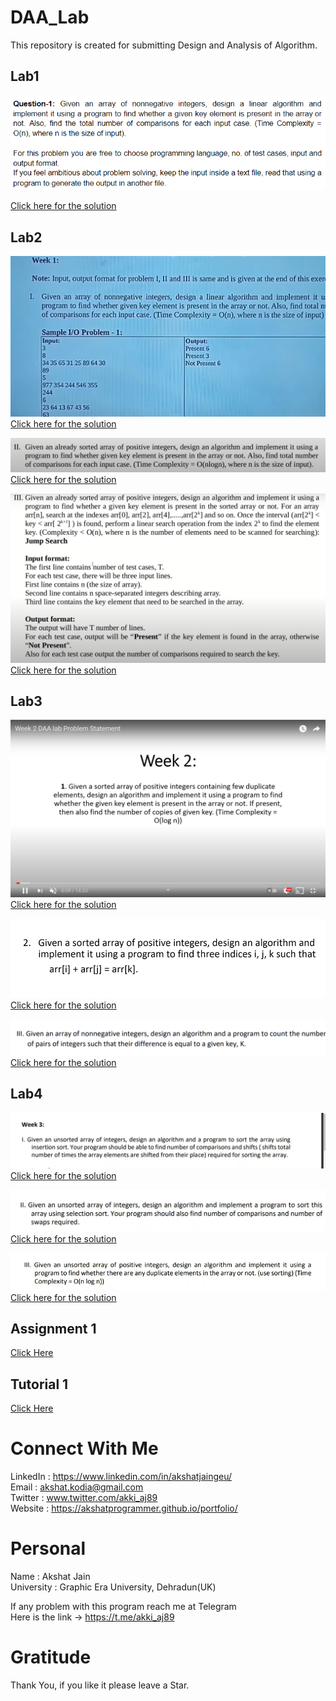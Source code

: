 # DAA_Lab
This repository is created for submitting Design and Analysis of Algorithm.

## Lab1
![image](https://github.com/akshatprogrammer/DAA_Lab/blob/main/images/lab1.png)</br>

[Click here for the solution](https://github.com/akshatprogrammer/DAA_Lab/tree/main/Week0)</br>

## Lab2
![image](https://github.com/akshatprogrammer/DAA_Lab/blob/main/images/lab2_Q1.png)</br>
[Click here for the solution](https://github.com/akshatprogrammer/DAA_Lab/blob/main/Week1/Linear/linear.cpp)</br>

![image](https://github.com/akshatprogrammer/DAA_Lab/blob/main/images/lab2_Q2.png)</br>
[Click here for the solution](https://github.com/akshatprogrammer/DAA_Lab/blob/main/Week1/Binary/binary.cpp)</br>

![image](https://github.com/akshatprogrammer/DAA_Lab/blob/main/images/lab2_Q3.png)</br>
[Click here for the solution](https://github.com/akshatprogrammer/DAA_Lab/blob/main/Week1/Jump/jump.cpp)</br>

## Lab3
![image](https://github.com/akshatprogrammer/DAA_Lab/blob/main/images/Lab3_Q1.png)</br>
[Click here for the solution](https://github.com/akshatprogrammer/DAA_Lab/blob/main/Week2/Que1/Que1.cpp)</br>

![image](https://github.com/akshatprogrammer/DAA_Lab/blob/main/images/Lab3_Q2.png)</br>
[Click here for the solution](https://github.com/akshatprogrammer/DAA_Lab/blob/main/Week2/Que2/Que2.cpp)</br>

![image](https://github.com/akshatprogrammer/DAA_Lab/blob/main/images/Lab3_Q3.png)</br>
[Click here for the solution](https://github.com/akshatprogrammer/DAA_Lab/blob/main/Week2/Que3/Que3.cpp)</br>

## Lab4
![image](https://github.com/akshatprogrammer/DAA_Lab/blob/main/images/Lab4_Q1.png)</br>
[Click here for the solution](https://github.com/akshatprogrammer/DAA_Lab/blob/main/Week3/Que1/Insertion.cpp)</br>

![image](https://github.com/akshatprogrammer/DAA_Lab/blob/main/images/Lab4_Q2.png)</br>
[Click here for the solution](https://github.com/akshatprogrammer/DAA_Lab/blob/main/Week3/Que2/Selection.cpp)</br>

![image](https://github.com/akshatprogrammer/DAA_Lab/blob/main/images/Lab4_Q3.png)</br>
[Click here for the solution](https://github.com/akshatprogrammer/DAA_Lab/blob/main/Week3/Que3/Quick.cpp)</br>

## Assignment 1
[Click Here](https://github.com/akshatprogrammer/DAA_Lab/blob/main/Assignments/Assignment1.pdf)</br>

## Tutorial 1
[Click Here](https://github.com/akshatprogrammer/DAA_Lab/blob/main/Tutorials/Tutorial1.pdf)</br>

# Connect With Me
LinkedIn : https://www.linkedin.com/in/akshatjaingeu/<br/>
Email : akshat.kodia@gmail.com<br/>
Twitter : www.twitter.com/akki_aj89<br/>
Website : https://akshatprogrammer.github.io/portfolio/</br>

# Personal
Name : Akshat Jain<br/>
University : Graphic Era University, Dehradun(UK)

If any problem with this program reach me at Telegram<br/>
Here is the link -> https://t.me/akki_aj89

# Gratitude
Thank You, if you like it please leave a Star.
